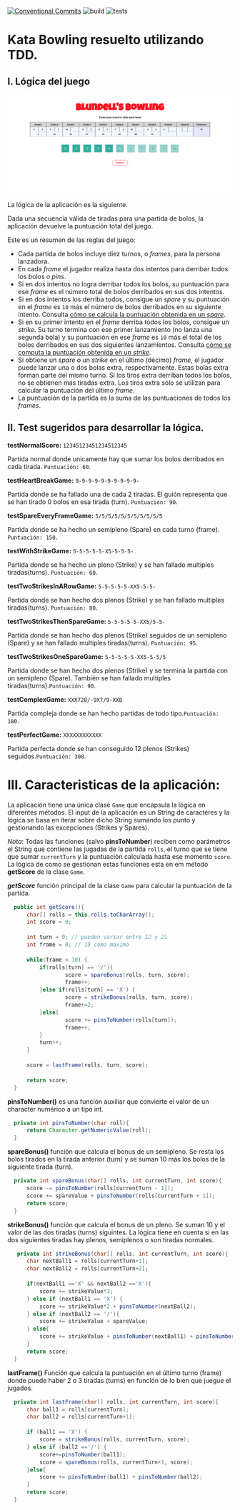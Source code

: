 [![Conventional Commits](https://img.shields.io/badge/Conventional%20Commits-1.0.0-%23FE5196?logo=conventionalcommits&logoColor=white)](https://conventionalcommits.org)
![build](https://github.com/BreisOne/bowling-refactoring-kata/actions/workflows/build.yml/badge.svg)
![tests](https://github.com/BreisOne/bowling-refactoring-kata/actions/workflows/tests.yml/badge.svg)

# Kata Bowling resuelto utilizando TDD.

## I. Lógica del juego

![Bowling Score Card](./doc/scoreCard.png)

La lógica de la aplicación es la siguiente.

Dada una secuencia válida de tiradas para una partida de bolos, la aplicación devuelve la puntuación total del juego. 

Este es un resumen de las reglas del juego:

- Cada partida de bolos incluye diez turnos, o _frames_, para la persona lanzadora.
- En cada _frame_ el jugador realiza hasta dos intentos para derribar todos los bolos o _pins_.
- Si en dos intentos no logra derribar todos los bolos, su puntuación para ese _frame_ es el número total de bolos derribados en sus dos intentos.
- Si en dos intentos los derriba todos, consigue un _spare_ y su puntuación en el _frame_ es `10` más el número de bolos derribados en su siguiente intento. Consulta [cómo se calcula la puntuación obtenida en un _spare_](https://es.wikipedia.org/wiki/Spare).
- Si en su primer intento en el _frame_ derriba todos los bolos, consigue un _strike_. Su turno termina con ese primer lanzamiento (no lanza una segunda bola) y su puntuación en ese _frame_ es `10` más el total de los bolos derribados en sus dos siguientes lanzamientos. Consulta [cómo se computa la puntuación obtenida en un _strike_](https://es.wikipedia.org/wiki/Strike_(bowling)).
- Si obtiene un _spare_ o un _strike_ en el último (décimo) _frame_, el jugador puede lanzar una o dos bolas extra, respectivamente. Estas bolas extra forman parte del mismo turno. Si los tiros extra derriban todos los bolos, no se obtienen más tiradas extra. Los tiros extra sólo se utilizan para calcular la puntuación del último _frame_.
- La puntuación de la partida es la suma de las puntuaciones de todos los _frames_.

## II. Test sugeridos para desarrollar la lógica.

  **testNormalScore:**
  `12345123451234512345`

  Partida normal donde unicamente hay que sumar los bolos derribados en cada tirada. `Puntuación: 60`.

  **testHeartBreakGame:**
  `9-9-9-9-9-9-9-9-9-9-`
  
  Partida donde se ha fallado una de cada 2 tiradas. El guión representa que se han tirado 0 bolos en esa tirada (turn). `Puntuación: 90`.

  **testSpareEveryFrameGame:**
  `5/5/5/5/5/5/5/5/5/5/5`

  Partida donde se ha hecho un semipleno (Spare) en cada turno (frame). `Puntuación: 150`.
  
  **testWithStrikeGame:**
  `5-5-5-5-5-X5-5-5-5-`
  
  Partida donde se ha hecho un pleno (Strike) y se han fallado multiples tiradas(turns). `Puntuación: 60`.

  **testTwoStrikesInARowGame:**
  `5-5-5-5-5-XX5-5-5-`

  Partida donde se han hecho dos plenos (Strike) y se han fallado multiples tiradas(turns). `Puntuación: 80`.

  **testTwoStrikesThenSpareGame:**
  `5-5-5-5-5-XX5/5-5-`

  Partida donde se han hecho dos plenos (Strike) seguidos de un semipleno (Spare) y se han fallado multiples tiradas(turns). 
  `Puntuación: 95`.

  **testTwoStrikesOneSpareGame:**
  `5-5-5-5-5-XX5-5-5/5`
  
  Partida donde se han hecho dos plenos (Strike) y se termina la partida con un semipleno (Spare). También se han fallado multiples tiradas(turns).`Puntuación: 90`.
 
  **testComplexGame:**
  `XXX728/-9X7/9-XX8`

  Partida compleja donde se han hecho partidas de todo tipo.`Puntuación: 180`.
  
  **testPerfectGame:**
  `XXXXXXXXXXXX`

  Partida perfecta donde se han conseguido 12 plenos (Strikes) seguidos.`Puntuación: 300`.

  # III. Caracteristicas de la aplicación:

  La aplicación tiene una única clase `Game` que encapsula la lógica en diferentes métodos. El input de la aplicación es un String de caractéres y la lógica se basa en iterar sobre dicho String sumando los punto y gestionando las excepciones (Strikes y Spares).

  *Nota*: Todas las funciones (salvo **pinsToNumber**) reciben como parámetros el String que contiene las jugadas de la partida `rolls`, el turno que se tiene que sumar `currentTurn` y la puntuación calculada hasta ese momento `score`. La lógica de como se gestionan estas funciones esta en em método **getScore** de la clase `Game`.

  ***getScore*** función principal de la clase `Game` para calcular la puntuación de la partida.
  ```java
    public int getScore(){
        char[] rolls = this.rolls.toCharArray();
        int score = 0;

        int turn = 0; // pueden variar entre 12 y 21
        int frame = 0; // 19 como maximo

        while(frame < 18) {
            if(rolls[turn] == '/'){
                    score = spareBonus(rolls, turn, score);
                    frame++;
            }else if(rolls[turn] == 'X') {
                    score = strikeBonus(rolls, turn, score);
                    frame+=2;
            }else{
                    score += pinsToNumber(rolls[turn]);
                    frame++;
            }
            turn++;
        }

        score = lastFrame(rolls, turn, score);

        return score;
    }
  ```
  **pinsToNumber()** es una función auxiliar que convierte el valor de un character numérico a un tipo int.
  ```java
    private int pinsToNumber(char roll){
        return Character.getNumericValue(roll);
    }
  ```
  **spareBonus()** función que calcula el bonus de un semipleno. Se resta los bolos tirados en la tirada anterior (turn) y se suman 10 más los bolos de la siguiente tirada (turn).
  ```java
    private int spareBonus(char[] rolls, int currentTurn, int score){
        score -= pinsToNumber(rolls[currentTurn - 1]);
        score += spareValue + pinsToNumber(rolls[currentTurn + 1]);
        return score;
    }
  ```
  **strikeBonus()** función que calcula el bonus de un pleno. Se suman 10 y el valor de las dos tiradas (turns) siguintes. La lógica tiene en cuenta si en las dos siguientes tiradas hay plenos, semiplenos o son tiradas normales.
  ```java
     private int strikeBonus(char[] rolls, int currentTurn, int score){
        char nextBall1 = rolls[currentTurn+1];
        char nextBall2 = rolls[currentTurn+2];

        if(nextBall1 =='X' && nextBall2 =='X'){
            score += strikeValue*3;
        } else if (nextBall1 == 'X') {
            score += strikeValue*2 + pinsToNumber(nextBall2);
        } else if (nextBall2 == '/'){
            score += strikeValue + spareValue;
        } else{
            score += strikeValue + pinsToNumber(nextBall1) + pinsToNumber(nextBall2);
        }
        return score;
    }

  ```
  **lastFrame()** Función que calcula la puntuación en el último turno (frame) donde puede haber 2 o 3 tiradas (turns) en función de lo bien que juegue el jugados.
  ```java
    private int lastFrame(char[] rolls, int currentTurn, int score){
        char ball1 = rolls[currentTurn];
        char ball2 = rolls[currentTurn+1];

        if (ball1 == 'X') {
            score = strikeBonus(rolls, currentTurn, score);
        } else if (ball2 =='/') {
            score+=pinsToNumber(ball1);
            score = spareBonus(rolls, currentTurn+1, score);
        }else{
            score += pinsToNumber(ball1) + pinsToNumber(ball2);
        }
        return score;
    }
  ```
